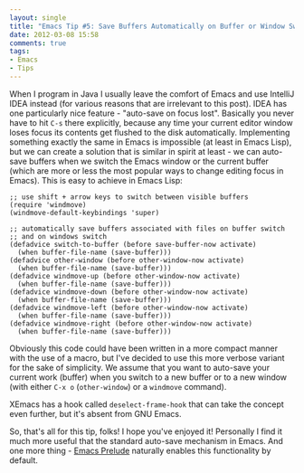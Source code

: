 ```yaml
---
layout: single
title: "Emacs Tip #5: Save Buffers Automatically on Buffer or Window Switch"
date: 2012-03-08 15:58
comments: true
tags:
- Emacs
- Tips
---
```


When I program in Java I usually leave the comfort of Emacs and use
IntelliJ IDEA instead (for various reasons that are irrelevant to this
post). IDEA has one particularly nice feature - "auto-save on focus
lost". Basically you never have to hit `C-s` there explicitly, because
any time your current editor window loses focus its contents get
flushed to the disk automatically. Implementing something exactly the
same in Emacs is impossible (at least in Emacs Lisp), but we can
create a solution that is similar in spirit at least - we can
auto-save buffers when we switch the Emacs window or the current
buffer (which are more or less the most popular ways to change editing
focus in Emacs). This is easy to achieve in Emacs Lisp:

``` elisp
;; use shift + arrow keys to switch between visible buffers
(require 'windmove)
(windmove-default-keybindings 'super)

;; automatically save buffers associated with files on buffer switch
;; and on windows switch
(defadvice switch-to-buffer (before save-buffer-now activate)
  (when buffer-file-name (save-buffer)))
(defadvice other-window (before other-window-now activate)
  (when buffer-file-name (save-buffer)))
(defadvice windmove-up (before other-window-now activate)
  (when buffer-file-name (save-buffer)))
(defadvice windmove-down (before other-window-now activate)
  (when buffer-file-name (save-buffer)))
(defadvice windmove-left (before other-window-now activate)
  (when buffer-file-name (save-buffer)))
(defadvice windmove-right (before other-window-now activate)
  (when buffer-file-name (save-buffer)))
```

Obviously this code could have been written in a more compact manner
with the use of a macro, but I've decided to use this more verbose
variant for the sake of simplicity. We assume that you want to
auto-save your current work (buffer) when you switch to a new buffer
or to a new window (with either `C-x o` (`other-window`) or a
`windmove` command).

XEmacs has a hook called `deselect-frame-hook` that can take the
concept even further, but it's absent from GNU Emacs.

So, that's all for this tip, folks! I hope you've enjoyed it!
Personally I find it much more useful that the standard auto-save
mechanism in Emacs. And one more thing -
[Emacs Prelude](https://github.com/bbatsov/prelude) naturally
enables this functionality by default.
